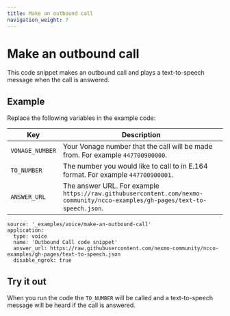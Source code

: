 ```yaml
---
title: Make an outbound call
navigation_weight: 7
---
```


# Make an outbound call

This code snippet makes an outbound call and plays a
text-to-speech message when the call is answered.

## Example

Replace the following variables in the example code:

Key |	Description
-- | --
`VONAGE_NUMBER` |	Your Vonage number that the call will be made from. For example `447700900000`.
`TO_NUMBER` |	The number you would like to call to in E.164 format. For example `447700900001`.
`ANSWER_URL` | The answer URL. For example `https://raw.githubusercontent.com/nexmo-community/ncco-examples/gh-pages/text-to-speech.json`.

```code_snippets
source: '_examples/voice/make-an-outbound-call'
application:
  type: voice
  name: 'Outbound Call code snippet'
  answer_url: https://raw.githubusercontent.com/nexmo-community/ncco-examples/gh-pages/text-to-speech.json
  disable_ngrok: true
```

## Try it out

When you run the code the `TO_NUMBER` will be called and a text-to-speech message
will be heard if the call is answered.
